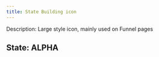 ```yaml
---
title: State Building icon
---
```

Description: Large style icon, mainly used on Funnel pages

## State: ALPHA
